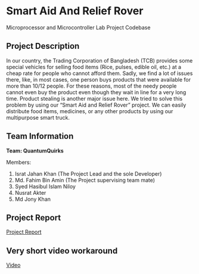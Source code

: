 # Smart Aid And Relief Rover
Microprocessor  and Microcontroller Lab Project Codebase

## Project Description
In our country, the Trading Corporation of Bangladesh (TCB)
provides some special vehicles for selling food items (Rice,
pulses, edible oil, etc.) at a cheap rate for people who cannot
afford them. Sadly, we find a lot of issues there, like, in most
cases, one person buys products that were available for more
than 10/12 people. For these reasons, most of the needy people
cannot even buy the product even though they wait in line for
a very long time. Product stealing is another major issue here.
We tried to solve this problem by using our “Smart Aid and
Relief Rover” project. We can easily distribute food items,
medicines, or any other products by using our multipurpose
smart truck. 

## Team Information

**Team: QuantumQuirks**

Members:
1. Israt Jahan Khan (The Project Lead and the sole Developer)
2. Md. Fahim Bin Amin (The Project supervising team mate)
3. Syed Hasibul Islam Niloy
4. Nusrat Akter
5. Md Jony Khan


## Project Report
[Project Report](Group%203.pdf)

## Very short video workaround
[Video](https://www.youtube.com/shorts/HW-ePT3rN-4)